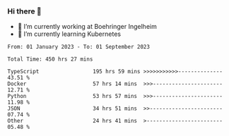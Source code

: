 ### Hi there 👋
- 🔭 I’m currently working at Boehringer Ingelheim
- 🌱 I’m currently learning Kubernetes

 
<!--START_SECTION:waka-->

```text
From: 01 January 2023 - To: 01 September 2023

Total Time: 450 hrs 27 mins

TypeScript                 195 hrs 59 mins >>>>>>>>>>>--------------   43.51 %
Docker                     57 hrs 14 mins  >>>----------------------   12.71 %
Python                     53 hrs 57 mins  >>>----------------------   11.98 %
JSON                       34 hrs 51 mins  >>-----------------------   07.74 %
Other                      24 hrs 41 mins  >------------------------   05.48 %
```

<!--END_SECTION:waka-->

 
